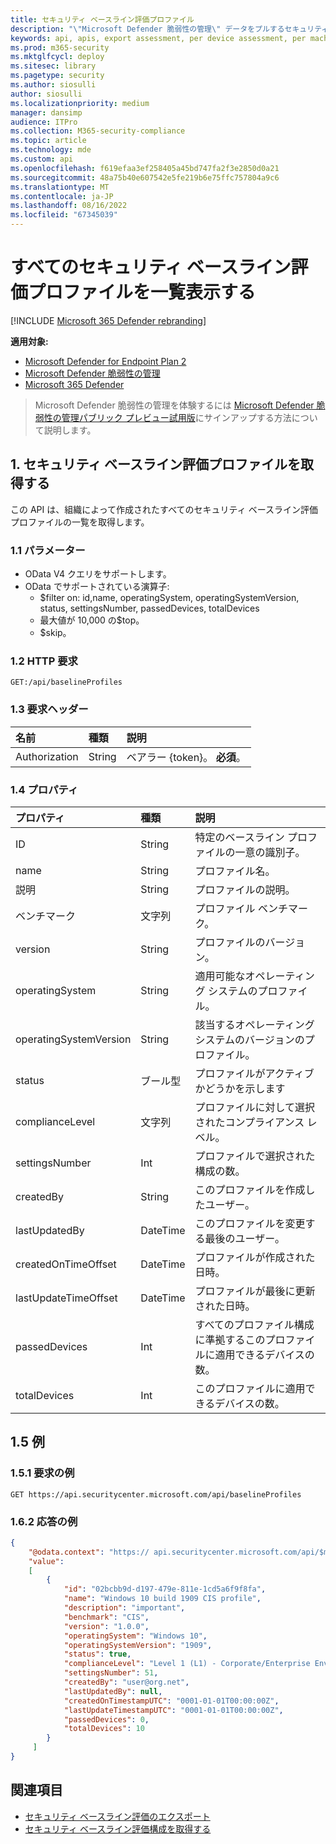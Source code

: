 ```yaml
---
title: セキュリティ ベースライン評価プロファイル
description: "\"Microsoft Defender 脆弱性の管理\" データをプルするセキュリティ ベースライン評価プロファイル API に関する情報を提供します。 さまざまな種類のデータを取得するために、さまざまな API 呼び出しがあります。 一般に、各 API 呼び出しには、組織内のデバイスに必要なデータが含まれています。"
keywords: api, apis, export assessment, per device assessment, per machine assessment, vulnerability assessment report, device Vulnerability Assessment, device vulnerability report, secure configuration Assessment, secure configuration report, secure configuration report, software Vulnerabilities assessment, software Vulnerability report, software vulnerability report, vulnerability report by machine,
ms.prod: m365-security
ms.mktglfcycl: deploy
ms.sitesec: library
ms.pagetype: security
ms.author: siosulli
author: siosulli
ms.localizationpriority: medium
manager: dansimp
audience: ITPro
ms.collection: M365-security-compliance
ms.topic: article
ms.technology: mde
ms.custom: api
ms.openlocfilehash: f619efaa3ef258405a45bd747fa2f3e2850d0a21
ms.sourcegitcommit: 48a75b40e607542e5fe219b6e75ffc757804a9c6
ms.translationtype: MT
ms.contentlocale: ja-JP
ms.lasthandoff: 08/16/2022
ms.locfileid: "67345039"
---
```

# <a name="list-all-security-baselines-assessment-profiles"></a>すべてのセキュリティ ベースライン評価プロファイルを一覧表示する

[!INCLUDE [Microsoft 365 Defender rebranding](../../includes/microsoft-defender.md)]

**適用対象:**

- [Microsoft Defender for Endpoint Plan 2](https://go.microsoft.com/fwlink/?linkid=2154037)
- [Microsoft Defender 脆弱性の管理](../defender-vulnerability-management/index.yml)
- [Microsoft 365 Defender](https://go.microsoft.com/fwlink/?linkid=2118804)

> Microsoft Defender 脆弱性の管理を体験するには [Microsoft Defender 脆弱性の管理パブリック プレビュー試用版](../defender-vulnerability-management/get-defender-vulnerability-management.md)にサインアップする方法について説明します。

## <a name="1-get-security-baselines-assessment-profiles"></a>1. セキュリティ ベースライン評価プロファイルを取得する

この API は、組織によって作成されたすべてのセキュリティ ベースライン評価プロファイルの一覧を取得します。

### <a name="11-parameters"></a>1.1 パラメーター

- OData V4 クエリをサポートします。
- OData でサポートされている演算子:
  - $filter on: id,name, operatingSystem, operatingSystemVersion, status, settingsNumber, passedDevices, totalDevices
  - 最大値が 10,000 の$top。
  - $skip。

### <a name="12-http-request"></a>1.2 HTTP 要求

```http
GET:/api/baselineProfiles
```

### <a name="13-request-headers"></a>1.3 要求ヘッダー

名前|種類|説明
:---|:---|:---
Authorization|String|ベアラー {token}。 **必須**。

### <a name="14-properties"></a>1.4 プロパティ

|プロパティ | 種類 | 説明 |
|:---|:---|:---|
|ID | String | 特定のベースライン プロファイルの一意の識別子。
|name | String | プロファイル名。
|説明 | String | プロファイルの説明。
|ベンチマーク | 文字列 | プロファイル ベンチマーク。
|version | String | プロファイルのバージョン。
|operatingSystem|String|適用可能なオペレーティング システムのプロファイル。
|operatingSystemVersion|String|該当するオペレーティング システムのバージョンのプロファイル。
|status|ブール型|プロファイルがアクティブかどうかを示します
|complianceLevel|文字列|プロファイルに対して選択されたコンプライアンス レベル。
|settingsNumber|Int|プロファイルで選択された構成の数。
|createdBy|String|このプロファイルを作成したユーザー。
|lastUpdatedBy|DateTime|このプロファイルを変更する最後のユーザー。
|createdOnTimeOffset|DateTime|プロファイルが作成された日時。
|lastUpdateTimeOffset|DateTime|プロファイルが最後に更新された日時。
|passedDevices|Int|すべてのプロファイル構成に準拠するこのプロファイルに適用できるデバイスの数。
|totalDevices|Int|このプロファイルに適用できるデバイスの数。

## <a name="15-example"></a>1.5 例

### <a name="151-request-example"></a>1.5.1 要求の例

```http
GET https://api.securitycenter.microsoft.com/api/baselineProfiles
```

### <a name="162-response-example"></a>1.6.2 応答の例

```json
{
    "@odata.context": "https:// api.securitycenter.microsoft.com/api/$metadata#Collection(microsoft.windowsDefenderATP.api.PublicBaselineProfileDto)",
    "value":
    [
        {
            "id": "02bcbb9d-d197-479e-811e-1cd5a6f9f8fa",
            "name": "Windows 10 build 1909 CIS profile",
            "description": "important",
            "benchmark": "CIS",
            "version": "1.0.0",
            "operatingSystem": "Windows 10",
            "operatingSystemVersion": "1909",
            "status": true,
            "complianceLevel": "Level 1 (L1) - Corporate/Enterprise Environment (general use)",
            "settingsNumber": 51,
            "createdBy": "user@org.net",
            "lastUpdatedBy": null,
            "createdOnTimestampUTC": "0001-01-01T00:00:00Z",
            "lastUpdateTimestampUTC": "0001-01-01T00:00:00Z",
            "passedDevices": 0,
            "totalDevices": 10
        }
     ]
}
```

## <a name="see-also"></a>関連項目

- [セキュリティ ベースライン評価のエクスポート](export-security-baseline-assessment.md)
- [セキュリティ ベースライン評価構成を取得する](get-security-baselines-assessment-configurations.md)
